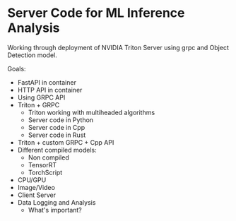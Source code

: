 # Server Code for ML Inference Analysis 

Working through deployment of NVIDIA Triton Server using grpc and Object Detection model. 

Goals:
*   FastAPI in container
*   HTTP API in container
*   Using GRPC API
*   Triton + GRPC
    *   Triton working with multiheaded algorithms
    *   Server code in Python
    *   Server code in Cpp
    *   Server code in Rust
*   Triton + custom GRPC + Cpp API 
*   Different compiled models:
    *   Non compiled
    *   TensorRT
    *   TorchScript
*   CPU/GPU
*   Image/Video
*   Client Server
*   Data Logging and Analysis
    * What's important?
    
    
    
